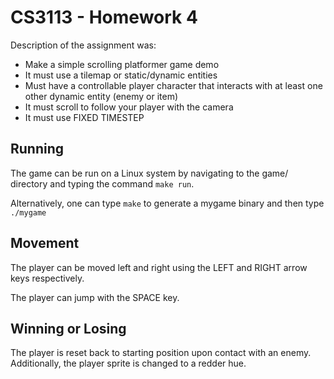 # CS3113 - Homework 4
Description of the assignment was:
* Make a simple scrolling platformer game demo
* It must use a tilemap or static/dynamic entities
* Must have a controllable player character that interacts with at least one other dynamic entity (enemy or item)
* It must scroll to follow your player with the camera
* It must use FIXED TIMESTEP
## Running
The game can be run on a Linux system by navigating to the game/ directory and typing the command `make run`.

Alternatively, one can type `make` to generate a mygame binary and then type `./mygame`
## Movement
The player can be moved left and right using the LEFT and RIGHT arrow keys respectively.

The player can jump with the SPACE key.
## Winning or Losing
The player is reset back to starting position upon contact with an enemy. Additionally, the player sprite is changed to a redder hue.
